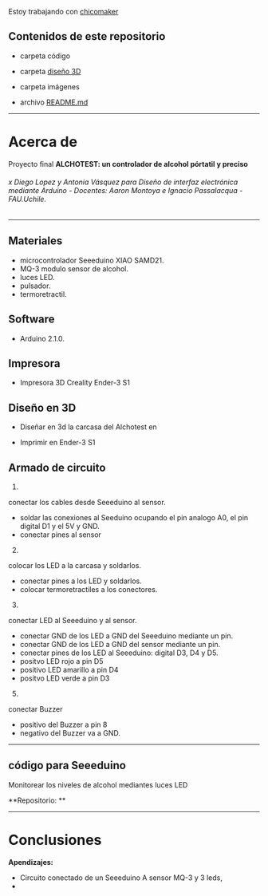 Estoy trabajando con [chicomaker](https://github.com/chicomaker)

## Contenidos de este repositorio

- carpeta código

- carpeta [diseño 3D](https://github.com/malparidv/aud5i022-2023-1/tree/main/proyecto-final/malparidv/Dise%C3%B1o%203D)

- carpeta imágenes

- archivo [README.md](https://github.com/malparidv/aud5i022-2023-1/blob/main/proyecto-final/malparidv/README.md)

---

# Acerca de 

Proyecto final **ALCHOTEST: un controlador de alcohol pórtatil y preciso**

###### x Diego Lopez y Antonia Vásquez para Diseño de interfaz electrónica mediante Arduino - Docentes: Aaron Montoya e Ignacio Passalacqua - FAU.Uchile.

---

## Materiales

- microcontrolador Seeeduino XIAO SAMD21.
- MQ-3 modulo sensor de alcohol. 
- luces LED.
- pulsador.
- termoretractil.

## Software

- Arduino 2.1.0.

## Impresora

  - Impresora 3D Creality Ender-3 S1

## Diseño en 3D

- Diseñar en 3d la carcasa del Alchotest en

- Imprimir en Ender-3 S1


## Armado de circuito

1. 

conectar los cables desde Seeeduino al sensor.

- soldar las conexiones al Seeduino ocupando el pin analogo A0, el pin digital D1 y el 5V y GND.
- conectar pines al sensor

2.

colocar los LED a la carcasa y soldarlos.

- conectar pines a los LED y soldarlos.
- colocar termoretractiles a los conectores.

3.

conectar LED al Seeeduino y al sensor.

- conectar GND de los LED a GND del Seeeduino mediante un pin.
- conectar GND de los LED a GND del sensor mediante un pin.
- conectar pines de los LED al Seeeduino: digital D3, D4 y D5.
- positvo LED rojo a pin D5
- positivo LED amarillo a pin D4
- positvo LED verde a pin D3


5.

conectar Buzzer

- positivo del Buzzer a pin 8
- negativo del Buzzer va a GND.

---

## código para Seeeduino

Monitorear los niveles de alcohol mediantes luces LED

**Repositorio: **

---
# Conclusiones

**Apendizajes:**

- Circuito conectado de un Seeeduino A sensor MQ-3 y 3 leds,
- 





